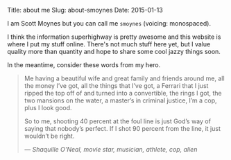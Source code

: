 Title: about me
Slug: about-smoynes
Date: 2015-01-13

I am Scott Moynes but you can call me `smoynes` (voicing: monospaced).

I think the information superhighway is pretty awesome and this
website is where I put my stuff online. There's not much stuff here
yet, but I value quality more than quantity and hope to share some
cool jazzy things soon.

In the meantime, consider these words from my hero.

<blockquote>
<p>Me having a beautiful wife and great family and friends around me,
all the money I’ve got, all the things that I’ve got, a Ferrari that
I just ripped the top off of and turned into a convertible, the
rings I got, the two mansions on the water, a master’s in criminal
justice, I’m a cop, plus I look good.
</p>
<p>
So to me, shooting 40 percent at the foul line is just God’s way of
saying that nobody’s perfect. If I shot 90 percent from the line, it
just wouldn’t be right.
</p>
<footer>
— <cite>Shaquille O'Neal, movie star, musician, athlete, cop, alien</cite>
</footer>


